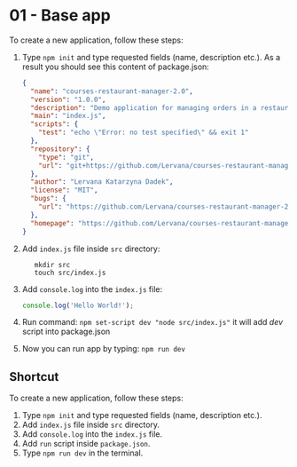 # 01 - Base app

To create a new application, follow these steps:
1. Type `npm init` and type requested fields (name, description etc.). As a result you should see this content of package.json:
    ```json
    {
      "name": "courses-restaurant-manager-2.0",
      "version": "1.0.0",
      "description": "Demo application for managing orders in a restaurant. Application written in TypeScript (Node.js).",
      "main": "index.js",
      "scripts": {
        "test": "echo \"Error: no test specified\" && exit 1"
      },
      "repository": {
        "type": "git",
        "url": "git+https://github.com/Lervana/courses-restaurant-manager-2.0.git"
      },
      "author": "Lervana Katarzyna Dadek",
      "license": "MIT",
      "bugs": {
        "url": "https://github.com/Lervana/courses-restaurant-manager-2.0/issues"
      },
      "homepage": "https://github.com/Lervana/courses-restaurant-manager-2.0#readme"
    }
    ```

2. Add ```index.js``` file inside ```src``` directory:
   ```shell
      mkdir src
      touch src/index.js
   ```

3. Add ```console.log``` into the ```index.js``` file:
   ```js index.js
   console.log('Hello World!');
   ```

4. Run command: ```npm set-script dev "node src/index.js"``` it will add *dev* script into package.json

5. Now you can run app by typing: ```npm run dev```

## Shortcut

To create a new application, follow these steps:

1. Type `npm init` and type requested fields (name, description etc.).
2. Add ```index.js``` file inside ```src``` directory.
3. Add ```console.log``` into the ```index.js``` file.
4. Add ```run``` script inside ```package.json```.
5. Type ```npm run dev``` in the terminal.
